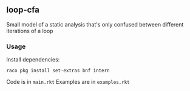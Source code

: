 loop-cfa
-----------------------------------------

Small model of a static analysis that's only confused between different iterations of a loop

### Usage

Install dependencies:


```
raco pkg install set-extras bnf intern
```

Code is in `main.rkt`
Examples are in `examples.rkt`